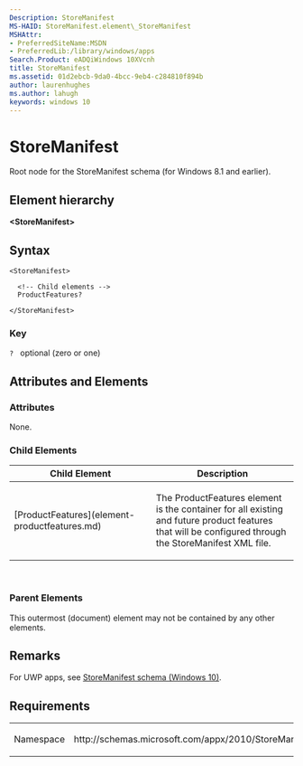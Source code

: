 ```yaml
---
Description: StoreManifest
MS-HAID: StoreManifest.element\_StoreManifest
MSHAttr:
- PreferredSiteName:MSDN
- PreferredLib:/library/windows/apps
Search.Product: eADQiWindows 10XVcnh
title: StoreManifest
ms.assetid: 01d2ebcb-9da0-4bcc-9eb4-c284810f894b
author: laurenhughes
ms.author: lahugh
keywords: windows 10
---
```


# StoreManifest


Root node for the StoreManifest schema (for Windows 8.1 and earlier).

## Element hierarchy

**&lt;StoreManifest&gt;**

## Syntax

``` syntax
<StoreManifest>

  <!-- Child elements -->
  ProductFeatures?

</StoreManifest>
```

### Key

`?`   optional (zero or one)

## Attributes and Elements


### Attributes

None.

### Child Elements

<table>
<colgroup>
<col width="50%" />
<col width="50%" />
</colgroup>
<thead>
<tr class="header">
<th>Child Element</th>
<th>Description</th>
</tr>
</thead>
<tbody>
<tr class="odd">
<td>[ProductFeatures](element-productfeatures.md)</td>
<td><p>The ProductFeatures element is the container for all existing and future product features that will be configured through the StoreManifest XML file.</p></td>
</tr>
</tbody>
</table>

 

### Parent Elements

This outermost (document) element may not be contained by any other elements.

## Remarks

For UWP apps, see [StoreManifest schema (Windows 10)](https://msdn.microsoft.com/library/windows/apps/mt617335).

## Requirements

<table>
<colgroup>
<col width="50%" />
<col width="50%" />
</colgroup>
<tbody>
<tr class="odd">
<td><p>Namespace</p></td>
<td><p>http://schemas.microsoft.com/appx/2010/StoreManifest</p></td>
</tr>
</tbody>
</table>

 

 



